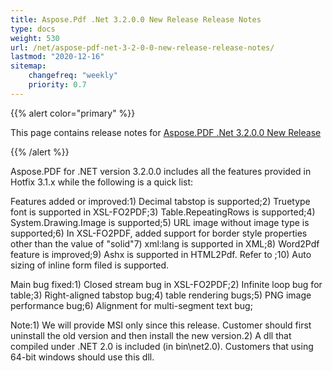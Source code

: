 ```yaml
---
title: Aspose.Pdf .Net 3.2.0.0 New Release Release Notes
type: docs
weight: 530
url: /net/aspose-pdf-net-3-2-0-0-new-release-release-notes/
lastmod: "2020-12-16"
sitemap:
    changefreq: "weekly"
    priority: 0.7
---
```


{{% alert color="primary" %}} 

This page contains release notes for [Aspose.PDF .Net 3.2.0.0 New Release](http://www.aspose.com/downloads/pdf/net/new-releases/aspose.pdf-.net-3.2.0.0-new-release/)

{{% /alert %}} 

Aspose.PDF for .NET version 3.2.0.0 includes all the features provided in Hotfix 3.1.x while the following is a quick list: 

Features added or improved:1) Decimal tabstop is supported;2) Truetype font is supported in XSL-FO2PDF;3) Table.RepeatingRows is supported;4) System.Drawing.Image is supported;5) URL image without image type is supported;6) In XSL-FO2PDF, added support for border style properties other than the value of "solid"7) xml:lang is supported in XML;8) Word2Pdf feature is improved;9) Ashx is supported in HTML2Pdf. Refer to ;10) Auto sizing of inline form filed is supported.   

Main bug fixed:1) Closed stream bug in XSL-FO2PDF;2) Infinite loop bug for table;3) Right-aligned tabstop bug;4) table rendering bugs;5) PNG image performance bug;6) Alignment for multi-segment text bug; 

Note:1) We will provide MSI only since this release. Customer should first uninstall the old version and then install the new version.2) A dll that compiled under .NET 2.0 is included (in bin\net2.0). Customers that using 64-bit windows should use this dll. 

